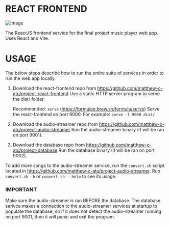 # REACT FRONTEND
![image](https://github.com/matthew-c-atu/project-react-frontend/assets/148288884/d4d50759-7ee5-4040-9ce3-373684c57266)

The ReactJS frontend service for the final project music player web app.
Uses React and Vite.


# USAGE
The below steps describe how to run the entire suite of services in order to run the web app locally.

1. Download the react-frontend repo from https://github.com/matthew-c-atu/project-react-frontend
   Use a static HTTP server program to serve the dist/ folder.
   
   Recommended: `serve` (https://formulae.brew.sh/formula/serve) 
   Serve the react-frontend on port 9000.
   For example: `serve -l 9000 dist/`
   
2. Download the audio-streamer repo from https://github.com/matthew-c-atu/project-audio-streamer
   Run the audio-streamer binary (it will be ran on port 9001).
   
3. Download the database repo from https://github.com/matthew-c-atu/project-database
   Run the database binary (it will be ran on port 9002).


To add more songs to the audio-streamer service, run the `convert.sh` script located in https://github.com/matthew-c-atu/project-audio-streamer.
Run `convert.sh -h` or `convert.sh --help` to see its usage.

### IMPORTANT
Make sure the audio-streamer is ran BEFORE the database. 
The database serivce makes a connection to the audio-streamer services at startup to populate the database, so if it does not detect the audio-streamer running on port 9001, then it will panic and exit the program.

